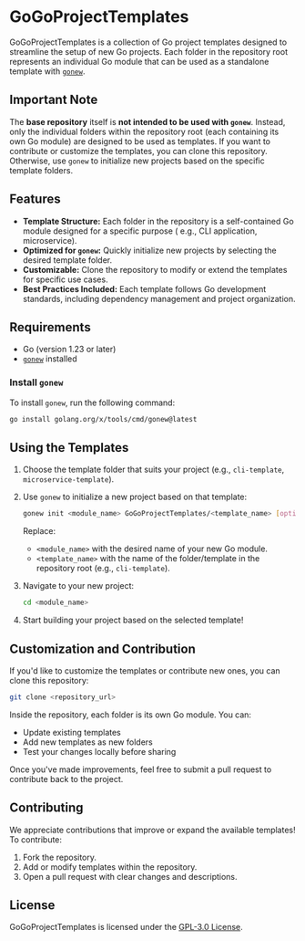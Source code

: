 # GoGoProjectTemplates

GoGoProjectTemplates is a collection of Go project templates designed to streamline the setup of new Go projects. Each
folder in the repository root represents an individual Go module that can be used as a standalone template with [
`gonew`](https://pkg.go.dev/golang.org/x/tools/cmd/gonew).

## Important Note

The **base repository** itself is **not intended to be used with `gonew`**. Instead, only the individual folders within
the repository root (each containing its own Go module) are designed to be used as templates. If you want to contribute
or customize the templates, you can clone this repository. Otherwise, use `gonew` to initialize new projects based on
the specific template folders.

## Features

- **Template Structure:** Each folder in the repository is a self-contained Go module designed for a specific purpose (
  e.g., CLI application, microservice).
- **Optimized for `gonew`:** Quickly initialize new projects by selecting the desired template folder.
- **Customizable:** Clone the repository to modify or extend the templates for specific use cases.
- **Best Practices Included:** Each template follows Go development standards, including dependency management and
  project organization.

## Requirements

- Go (version 1.23 or later)
- [`gonew`](https://pkg.go.dev/golang.org/x/tools/cmd/gonew) installed

### Install `gonew`

To install `gonew`, run the following command:

```bash
go install golang.org/x/tools/cmd/gonew@latest
```

## Using the Templates

1. Choose the template folder that suits your project (e.g., `cli-template`, `microservice-template`).
2. Use `gonew` to initialize a new project based on that template:

   ```bash
   gonew init <module_name> GoGoProjectTemplates/<template_name> [options]
   ```

   Replace:
    - `<module_name>` with the desired name of your new Go module.
    - `<template_name>` with the name of the folder/template in the repository root (e.g., `cli-template`).

3. Navigate to your new project:

   ```bash
   cd <module_name>
   ```

4. Start building your project based on the selected template!

## Customization and Contribution

If you'd like to customize the templates or contribute new ones, you can clone this repository:

```bash
git clone <repository_url>
```

Inside the repository, each folder is its own Go module. You can:

- Update existing templates
- Add new templates as new folders
- Test your changes locally before sharing

Once you've made improvements, feel free to submit a pull request to contribute back to the project.

## Contributing

We appreciate contributions that improve or expand the available templates! To contribute:

1. Fork the repository.
2. Add or modify templates within the repository.
3. Open a pull request with clear changes and descriptions.

## License

GoGoProjectTemplates is licensed under the [GPL-3.0 License](LICENSE).
